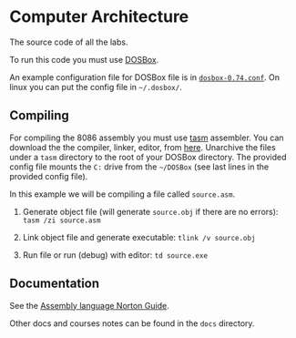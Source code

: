 # Computer Architecture
The source code of all the labs.

To run this code you must use [DOSBox](http://www.dosbox.com/).

An example configuration file for DOSBox file is in [`dosbox-0.74.conf`](https://github.com/leyyin/university/blob/master/computer-architecture/dosbox-0.74.conf).
On linux you can put the config file in `~/.dosbox/`.

## Compiling
For compiling the 8086 assembly you must use [tasm](https://en.wikipedia.org/wiki/Turbo_Assembler) assembler.
You can download the the compiler, linker, editor, from [here](http://www.cs.ubbcluj.ro/~radu.dragos/asc/tasm-tlink-td.zip). Unarchive the files under a `tasm` directory to the root of your DOSBox directory. The provided config file mounts the `C:` drive from the `~/DOSBox` (see last lines in the provided config file).

In this example we will be compiling a file called `source.asm`.

1. Generate object file (will generate `source.obj` if there are no errors):
`tasm /zi source.asm`

2. Link object file and generate executable:
`tlink /v source.obj`

3. Run file or run (debug) with editor: `td source.exe`

## Documentation
See the [Assembly language Norton Guide](http://www.ousob.com/ng/asm/).

Other docs and courses notes can be found in the `docs` directory.
